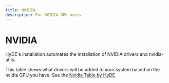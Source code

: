 ```yaml
---
title: NVIDIA
description: For NVIDIA GPU users
---
```


# NVIDIA 

HyDE's installation automates the installation of NVIDIA drivers and nvidia-utils. 

This table shows what drivers will be added to your system based on the nvidia GPU you have.
See the [Nvidia Table by HyDE](https://raw.githubusercontent.com/HyDE-Project/HyDE/refs/heads/master/Scripts/nvidia-db/NVIDIA-TABLE.md)



